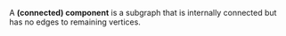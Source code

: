 A **(connected) component** is a subgraph that is internally connected but has no edges to remaining vertices.